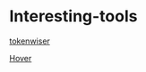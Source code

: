 # Interesting-tools

[tokenwiser](https://koaning.github.io/tokenwiser/index.html)

[Hover](https://github.com/phurwicz/hover)

